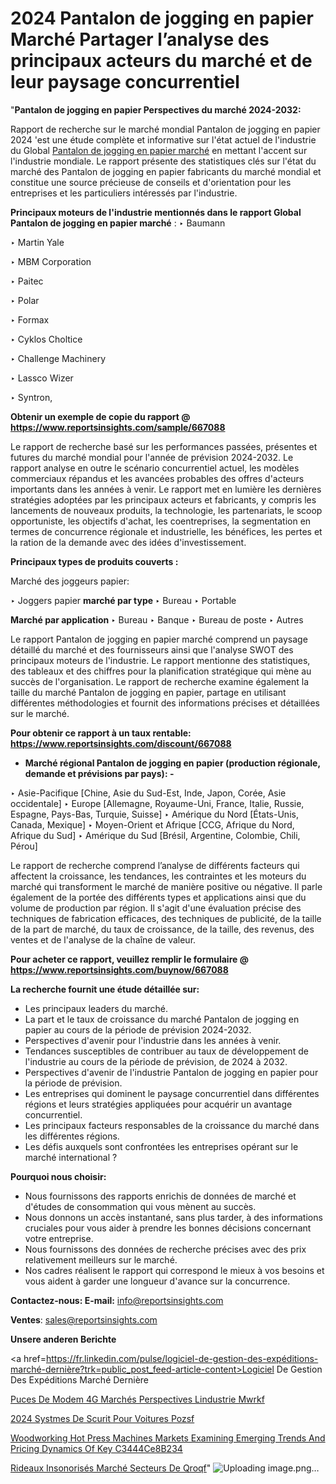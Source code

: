 # 2024 Pantalon de jogging en papier Marché Partager l’analyse des principaux acteurs du marché et de leur paysage concurrentiel

"<strong>Pantalon de jogging en papier Perspectives du marché 2024-2032:</strong>

Rapport de recherche sur le marché mondial Pantalon de jogging en papier 2024 'est une étude complète et informative sur l'état actuel de l'industrie du Global <a href=https://www.reportsinsights.com/sample/667088>Pantalon de jogging en papier marché</a> en mettant l'accent sur l'industrie mondiale. Le rapport présente des statistiques clés sur l'état du marché des Pantalon de jogging en papier fabricants du marché mondial et constitue une source précieuse de conseils et d'orientation pour les entreprises et les particuliers intéressés par l'industrie.

<strong>Principaux moteurs de l'industrie mentionnés dans le rapport Global Pantalon de jogging en papier marché</strong> :
‣ Baumann

‣ Martin Yale

‣ MBM Corporation

‣ Paitec

‣ Polar

‣ Formax

‣ Cyklos Choltice

‣ Challenge Machinery

‣ Lassco Wizer

‣ Syntron,

<strong>Obtenir un exemple de copie du rapport @ <a href=https://www.reportsinsights.com/sample/667088>https://www.reportsinsights.com/sample/667088</a></strong>

Le rapport de recherche basé sur les performances passées, présentes et futures du marché mondial pour l'année de prévision 2024-2032. Le rapport analyse en outre le scénario concurrentiel actuel, les modèles commerciaux répandus et les avancées probables des offres d'acteurs importants dans les années à venir. Le rapport met en lumière les dernières stratégies adoptées par les principaux acteurs et fabricants, y compris les lancements de nouveaux produits, la technologie, les partenariats, le scoop opportuniste, les objectifs d'achat, les coentreprises, la segmentation en termes de concurrence régionale et industrielle, les bénéfices, les pertes et la ration de la demande avec des idées d'investissement.

<strong>Principaux types de produits couverts :</strong>

Marché des joggeurs papier:

‣  Joggers papier <strong> marché <strong> par type </strong> </strong>
‣ Bureau
‣ Portable

<strong>Marché par application </strong>
‣ Bureau
‣ Banque
‣ Bureau de poste
‣ Autres

Le rapport Pantalon de jogging en papier marché comprend un paysage détaillé du marché et des fournisseurs ainsi que l'analyse SWOT des principaux moteurs de l'industrie. Le rapport mentionne des statistiques, des tableaux et des chiffres pour la planification stratégique qui mène au succès de l'organisation. Le rapport de recherche examine également la taille du marché Pantalon de jogging en papier, partage en utilisant différentes méthodologies et fournit des informations précises et détaillées sur le marché.

<strong>Pour obtenir ce rapport à un taux rentable: <a href=https://www.reportsinsights.com/discount/667088>https://www.reportsinsights.com/discount/667088</a></strong>
<ul>
  <li><strong>Marché régional Pantalon de jogging en papier (production régionale, demande et prévisions par pays): -</strong></li>
</ul>
‣ Asie-Pacifique [Chine, Asie du Sud-Est, Inde, Japon, Corée, Asie occidentale]
‣ Europe [Allemagne, Royaume-Uni, France, Italie, Russie, Espagne, Pays-Bas, Turquie, Suisse]
‣ Amérique du Nord [États-Unis, Canada, Mexique]
‣ Moyen-Orient et Afrique [CCG, Afrique du Nord, Afrique du Sud]
‣ Amérique du Sud [Brésil, Argentine, Colombie, Chili, Pérou]

Le rapport de recherche comprend l’analyse de différents facteurs qui affectent la croissance, les tendances, les contraintes et les moteurs du marché qui transforment le marché de manière positive ou négative. Il parle également de la portée des différents types et applications ainsi que du volume de production par région. Il s'agit d'une évaluation précise des techniques de fabrication efficaces, des techniques de publicité, de la taille de la part de marché, du taux de croissance, de la taille, des revenus, des ventes et de l'analyse de la chaîne de valeur.

<strong>Pour acheter ce rapport, veuillez remplir le formulaire @   <a href=https://www.reportsinsights.com/buynow/667088>https://www.reportsinsights.com/buynow/667088</a></strong>

<strong>La recherche fournit une étude détaillée sur:</strong>
<ul>
  <li>Les principaux leaders du marché.</li>
  <li>La part et le taux de croissance du marché Pantalon de jogging en papier au cours de la période de prévision 2024-2032.</li>
  <li>Perspectives d'avenir pour l'industrie dans les années à venir.</li>
  <li>Tendances susceptibles de contribuer au taux de développement de l'industrie au cours de la période de prévision, de 2024 à 2032.</li>
  <li>Perspectives d'avenir de l'industrie Pantalon de jogging en papier pour la période de prévision.</li>
  <li>Les entreprises qui dominent le paysage concurrentiel dans différentes régions et leurs stratégies appliquées pour acquérir un avantage concurrentiel.</li>
  <li>Les principaux facteurs responsables de la croissance du marché dans les différentes régions.</li>
  <li>Les défis auxquels sont confrontées les entreprises opérant sur le marché international ?</li>
</ul>
<strong>Pourquoi nous choisir:</strong>
<ul>
  <li>Nous fournissons des rapports enrichis de données de marché et d'études de consommation qui vous mènent au succès.</li>
  <li>Nous donnons un accès instantané, sans plus tarder, à des informations cruciales pour vous aider à prendre les bonnes décisions concernant votre entreprise.</li>
  <li>Nous fournissons des données de recherche précises avec des prix relativement meilleurs sur le marché.</li>
  <li>Nos cadres réalisent le rapport qui correspond le mieux à vos besoins et vous aident à garder une longueur d'avance sur la concurrence.</li>
</ul>
<strong>Contactez-nous:
</strong><strong>E-mail:</strong> <a href=mailto:info@reportsinsights.com>info@reportsinsights.com</a>

<strong>Ventes</strong>: <a href=mailto:sales@reportsinsights.com>sales@reportsinsights.com</a>

<strong>Unsere anderen Berichte</strong>

<a href=https://fr.linkedin.com/pulse/logiciel-de-gestion-des-expéditions-marché-dernière?trk=public_post_feed-article-content>Logiciel De Gestion Des Expéditions Marché Dernière</a>

<a href=https://fr.linkedin.com/pulse/puces-de-modem-4g-marchés-perspectives-lindustrie-mwrkf/>Puces De Modem 4G Marchés Perspectives Lindustrie Mwrkf</a>

<a href=https://www.linkedin.com/pulse/2024-syst%C3%A8mes-de-s%C3%A9curit%C3%A9-pour-voitures-pozsf/>2024 Systmes De Scurit Pour Voitures Pozsf</a>

<a href=https://medium.com/@patelamau/woodworking-hot-press-machines-markets-examining-emerging-trends-and-pricing-dynamics-of-key-c3444ce8b234>Woodworking Hot Press Machines Markets Examining Emerging Trends And Pricing Dynamics Of Key C3444Ce8B234</a>

<a href=https://fr.linkedin.com/pulse/rideaux-insonorisés-marché-secteurs-de-qroqf/>Rideaux Insonorisés Marché Secteurs De Qroqf</a>"
![Uploading image.png…]()
